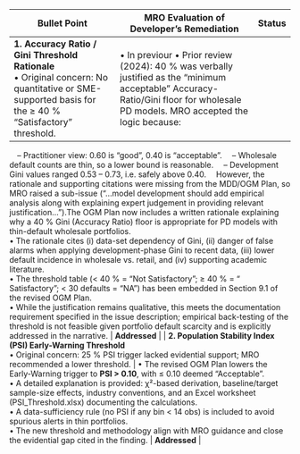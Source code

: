 | Bullet Point                                                                                                                                                          | MRO Evaluation of Developer’s Remediation                                                                                                                                                                                                                                                                                                                                                                                                                                                                                                                                                                                                                                                                                                                                                                                                                | Status        |
| --------------------------------------------------------------------------------------------------------------------------------------------------------------------- | -------------------------------------------------------------------------------------------------------------------------------------------------------------------------------------------------------------------------------------------------------------------------------------------------------------------------------------------------------------------------------------------------------------------------------------------------------------------------------------------------------------------------------------------------------------------------------------------------------------------------------------------------------------------------------------------------------------------------------------------------------------------------------------------------------------------------------------------------------- | ------------- |
| **1. Accuracy Ratio / Gini Threshold Rationale**<br>• Original concern: No quantitative or SME-supported basis for the ≥ 40 % “Satisfactory” threshold.               | • In previour • Prior review (2024): 40 % was verbally justified as the “minimum acceptable” Accuracy-Ratio/Gini floor for wholesale PD models. MRO accepted the logic because:
 – Practitioner view: 0.60 is “good”, 0.40 is “acceptable”.
 – Wholesale default counts are thin, so a lower bound is reasonable.
 – Development Gini values ranged 0.53 – 0.73, i.e. safely above 0.40.
 However, the rationale and supporting citations were missing from the MDD/OGM Plan, so MRO raised a sub-issue (“…model development should add empirical analysis along with explaining expert judgement in providing relevant justification…”).The OGM Plan now includes a written rationale explaining why a 40 % Gini (Accuracy Ratio) floor is appropriate for PD models with thin-default wholesale portfolios.<br>• The rationale cites (i) data-set dependency of Gini, (ii) danger of false alarms when applying development-phase Gini to recent data, (iii) lower default incidence in wholesale vs. retail, and (iv) supporting academic literature.<br>• The threshold table (< 40 % = “Not Satisfactory”; ≥ 40 % = “ Satisfactory”; < 30 defaults = “NA”) has been embedded in Section 9.1 of the revised OGM Plan.<br>• While the justification remains qualitative, this meets the documentation requirement specified in the issue description; empirical back-testing of the threshold is not feasible given portfolio default scarcity and is explicitly addressed in the narrative. | **Addressed** |
| **2. Population Stability Index (PSI) Early-Warning Threshold**<br>• Original concern: 25 % PSI trigger lacked evidential support; MRO recommended a lower threshold. | • The revised OGM Plan lowers the Early-Warning trigger to **PSI > 0.10**, with ≤ 0.10 deemed “Acceptable”.<br>• A detailed explanation is provided: χ²-based derivation, baseline/target sample-size effects, industry conventions, and an Excel worksheet (PSI\_Threshold.xlsx) documenting the calculations.<br>• A data-sufficiency rule (no PSI if any bin < 14 obs) is included to avoid spurious alerts in thin portfolios.<br>• The new threshold and methodology align with MRO guidance and close the evidential gap cited in the finding.                                                                                                                                                                                                                                                                                                     | **Addressed** |
